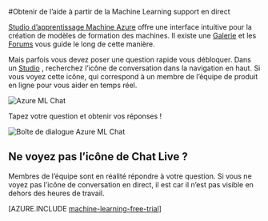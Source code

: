 <properties 
    pageTitle="Obtenir de l’aide à partir de la Machine Learning support en direct | Microsoft Azure" 
    description="Obtenir de l’aide en temps réel pour l’apprentissage de la Machine dans le nuage grâce à la fonction de support en direct." 
    services="machine-learning" 
    documentationCenter="" 
    authors="garyericson" 
    manager="opapel" 
    editor="cgronlun"/>
<tags 
    ms.service="machine-learning" 
    ms.workload="data-services" 
    ms.tgt_pltfrm="na" 
    ms.devlang="na" 
    ms.topic="article" 
    ms.date="09/29/2016" 
    ms.author="garye"/>
#<a name="get-help-from-machine-learning-live-chat-support"></a>Obtenir de l’aide à partir de la Machine Learning support en direct

[Studio d’apprentissage Machine Azure](machine-learning-what-is-ml-studio.md) offre une interface intuitive pour la création de modèles de formation des machines. Il existe une [Galerie](machine-learning-gallery-how-to-use-contribute-publish.md) et les [Forums](https://social.msdn.microsoft.com/forums/azure/home?forum=MachineLearning) vous guide le long de cette manière. 

Mais parfois vous devez poser une question rapide vous débloquer. Dans un [Studio](machine-learning-what-is-ml-studio.md) , recherchez l’icône de conversation dans la navigation en haut.  Si vous voyez cette icône, qui correspond à un membre de l’équipe de produit en ligne pour vous aider en temps réel.

![Azure ML Chat](./media/machine-learning-live-chat/AzureMLChatNavBar.png)

Tapez votre question et obtenir vos réponses !

![Boîte de dialogue Azure ML Chat](./media/machine-learning-live-chat/AzureMLChat.png)

## <a name="dont-see-the-live-chat-icon"></a>Ne voyez pas l’icône de Chat Live ?
Membres de l’équipe sont en réalité répondre à votre question. Si vous ne voyez pas l’icône de conversation en direct, il est car il n’est pas visible en dehors des heures de travail. 

[AZURE.INCLUDE [machine-learning-free-trial](../../includes/machine-learning-free-trial.md)] 
